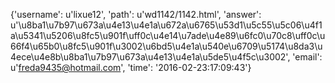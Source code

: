 {'username': u'lixue12', 'path': u'wd1142/1142.html', 'answer': u'\u8ba1\u7b97\u673a\u4e13\u4e1a\u672a\u6765\u53d1\u5c55\u5c06\u4f1a\u5341\u5206\u8fc5\u901f\uff0c\u4e14\u7ade\u4e89\u6fc0\u70c8\uff0c\u66f4\u65b0\u8fc5\u901f\u3002\u6bd5\u4e1a\u540e\u6709\u5174\u8da3\u4ece\u4e8b\u8ba1\u7b97\u673a\u4e13\u4e1a\u5de5\u4f5c\u3002', 'email': u'freda9435@hotmail.com', 'time': '2016-02-23:17:09:43'}